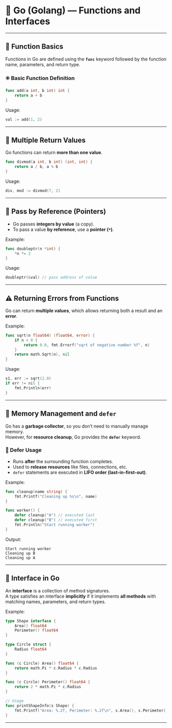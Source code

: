 # 🧩 Go (Golang) — Functions and Interfaces

---

## 🧠 Function Basics

Functions in Go are defined using the **`func`** keyword followed by the function name, parameters, and return type.

### ✳️ Basic Function Definition

```go
func add(a int, b int) int {
    return a + b
}
```
Usage:
```go
val := add(1, 2)
```

---

## 🔁 Multiple Return Values

Go functions can return **more than one value**.

```go
func divmod(a int, b int) (int, int) {
    return a / b, a % b
}
```
Usage:
```go
div, mod := divmod(7, 2)
```

---

## 🧷 Pass by Reference (Pointers)

- Go passes **integers by value** (a copy).  
- To pass a value **by reference**, use a **pointer (`*`)**.

Example:
```go
func doubleptr(n *int) {
    *n *= 2
}
```
Usage:
```go
doubleptr(&val) // pass address of value
```

---

## ⚠️ Returning Errors from Functions

Go can return **multiple values**, which allows returning both a result and an **error**.

Example:
```go
func sqrt(n float64) (float64, error) {
    if n < 0 {
        return 0.0, fmt.Errorf("sqrt of negative number %f", n)
    }
    return math.Sqrt(n), nil
}
```

Usage:
```go
s1, err := sqrt(2.0)
if err != nil {
    fmt.Println(err)
}
```

---

## 🧹 Memory Management and `defer`

Go has a **garbage collector**, so you don’t need to manually manage memory.  
However, for **resource cleanup**, Go provides the **`defer`** keyword.

### 🔑 Defer Usage
- Runs **after** the surrounding function completes.  
- Used to **release resources** like files, connections, etc.  
- `defer` statements are executed in **LIFO order (last-in-first-out)**.

Example:
```go
func cleanup(name string) {
    fmt.Printf("Cleaning up %s\n", name)
}

func worker() {
    defer cleanup("A") // executed last
    defer cleanup("B") // executed first
    fmt.Println("Start running worker")
}
```

Output:
```
Start running worker
Cleaning up B
Cleaning up A
```

---

## 🧩 Interface in Go

An **interface** is a collection of method signatures.  
A type satisfies an interface **implicitly** if it implements **all methods** with matching names, parameters, and return types.

Example:
```go
type Shape interface {
    Area() float64
    Perimeter() float64
}

type Circle struct {
    Radius float64
}

func (c Circle) Area() float64 {
    return math.Pi * c.Radius * c.Radius
}

func (c Circle) Perimeter() float64 {
    return 2 * math.Pi * c.Radius
}

// Usage
func printShapeInfo(s Shape) {
    fmt.Printf("Area: %.2f, Perimeter: %.2f\n", s.Area(), s.Perimeter())
}
```

---
